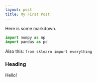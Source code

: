 ```yaml
---
layout: post
title: My First Post
---
```


Here is some markdown.

```python
import numpy as np
import pandas as pd
```

Also this:
`from sklearn import everything`

### Heading
Hello!